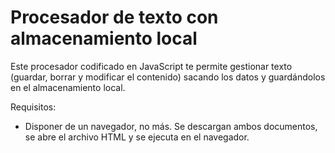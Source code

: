 # Procesador de texto con almacenamiento local
Este procesador codificado en JavaScript te permite gestionar texto (guardar, borrar y modificar el contenido) sacando los datos y guardándolos en el almacenamiento local.

Requisitos:
- Disponer de un navegador, no más. Se descargan ambos documentos, se abre el archivo HTML y se ejecuta en el navegador.
